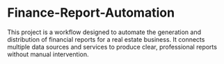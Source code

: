 # Finance-Report-Automation
This project is a workflow designed to automate the generation and distribution of financial reports for a real estate business. It connects multiple data sources and services to produce clear, professional reports without manual intervention.
